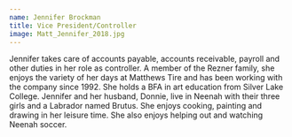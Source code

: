 ```yaml
---
name: Jennifer Brockman
title: Vice President/Controller
image: Matt_Jennifer_2018.jpg
---
```


Jennifer takes care of accounts payable, accounts receivable, payroll and other duties in her role as controller. A member of the Rezner family, she enjoys the variety of her days at Matthews Tire and has been working with the company since 1992. She holds a BFA in art education from Silver Lake College. Jennifer and her husband, Donnie, live in Neenah with their three girls and a Labrador named Brutus. She enjoys cooking, painting and drawing in her leisure time.  She also enjoys helping out and watching Neenah soccer.